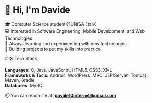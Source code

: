 # 👋 Hi, I'm Davide

🎓 Computer Science student @UNISA (Italy)  
💻 Interested in Software Engineering, Mobile Development, and Web Technologies  
🌱 Always learning and experimenting with new technologies  
🚀 Building projects to put my skills into practice  

# 🛠️ Tech Stack

**Languages:** C, Java, JavaScript, HTML5, CSS3, XML  
**Frameworks & Tools:** Android, WordPress, MVC, JSP/Servlet, Tomcat, Maven, Gradle  
**Databases:** MySQL  

📫 You can reach me at: **davide10internet@gmail.com**
